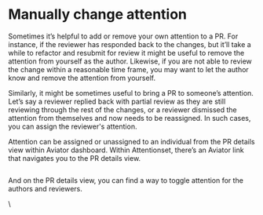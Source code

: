# Manually change attention

Sometimes it’s helpful to add or remove your own attention to a PR. For instance, if the reviewer has responded back to the changes, but it’ll take a while to refactor and resubmit for review it might be useful to remove the attention from yourself as the author. Likewise, if you are not able to review the change within a reasonable time frame, you may want to let the author know and remove the attention from yourself.

Similarly, it might be sometimes useful to bring a PR to someone’s attention. Let’s say a reviewer replied back with partial review as they are still reviewing through the rest of the changes, or a reviewer dismissed the attention from themselves and now needs to be reassigned. In such cases, you can assign the reviewer's attention.

Attention can be assigned or unassigned to an individual from the PR details view within Aviator dashboard. Within Attentionset, there’s an Aviator link that navigates you to the PR details view.

<figure><img src="../.gitbook/assets/Screenshot 2024-03-06 at 4.17.08 PM.png" alt=""><figcaption></figcaption></figure>

And on the PR details view, you can find a way to toggle attention for the authors and reviewers.

\


<figure><img src="../.gitbook/assets/Screenshot 2024-03-06 at 4.19.35 PM.png" alt=""><figcaption></figcaption></figure>
